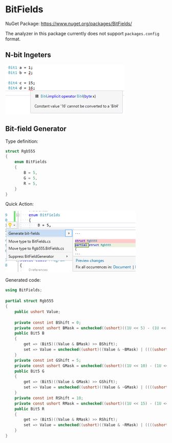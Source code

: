 # BitFields

NuGet Package: https://www.nuget.org/packages/BitFields/

The analyzer in this package currently does not support `packages.config` format.

## N-bit Ingeters

![N-bit integers](docs/bitn.png)

## Bit-field Generator

Type definition:

```cs
struct Rgb555
{
    enum BitFields
    {
        B = 5,
        G = 5,
        R = 5,
    }
}
```

Quick Action:

![Quick Action to generate bit-fields](docs/bitfieldgenerator.png)

Generated code:

```cs
using BitFields;

partial struct Rgb555
{
    public ushort Value;

    private const int BShift = 0;
    private const ushort BMask = unchecked((ushort)((1U << 5) - (1U << 0)));
    public Bit5 B
    {
        get => (Bit5)((Value & BMask) >> BShift);
        set => Value = unchecked((ushort)((Value & ~BMask) | ((((ushort)value) << BShift) & BMask)));
    }
    private const int GShift = 5;
    private const ushort GMask = unchecked((ushort)((1U << 10) - (1U << 5)));
    public Bit5 G
    {
        get => (Bit5)((Value & GMask) >> GShift);
        set => Value = unchecked((ushort)((Value & ~GMask) | ((((ushort)value) << GShift) & GMask)));
    }
    private const int RShift = 10;
    private const ushort RMask = unchecked((ushort)((1U << 15) - (1U << 10)));
    public Bit5 R
    {
        get => (Bit5)((Value & RMask) >> RShift);
        set => Value = unchecked((ushort)((Value & ~RMask) | ((((ushort)value) << RShift) & RMask)));
    }
}
```
